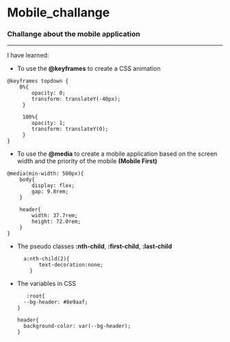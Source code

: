 # Mobile_challange
### Challange about the mobile application
-------------------------------------------
I have learned:

- To use the **@keyframes** to create a CSS animation
```
@keyframes topdown {
    0%{
        opacity: 0;
        transform: translateY(-40px);
     }
 
     100%{
        opacity: 1;
        transform: translateY(0);
     }
}
```

- To use the **@media** to create a mobile application based on the screen width and the priority of the mobile **(Mobile First)**
```
@media(min-width: 500px){
    body{
        display: flex;
        gap: 9.8rem;
    }

    header{
        width: 37.7rem;
        height: 72.0rem;
    }
}
```

- The pseudo classes **:nth-child**, **:first-child**, **:last-child**
  ```
    a:nth-child(2){
         text-decoration:none;
      }
  ```

- The variables in CSS
  ```
     :root{
    --bg-header: #8e9aaf;
  }

  header{
    background-color: var(--bg-header);
  }
```
